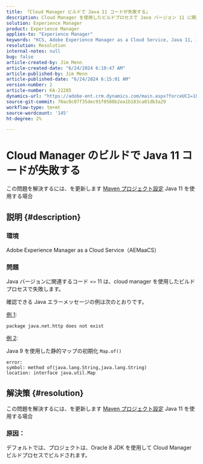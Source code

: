 ```yaml
---
title: 「Cloud Manager ビルドで Java 11 コードが失敗する」
description: Cloud Manager を使用したビルドプロセスで Java バージョン 11 に関連するコードが失敗する問題を解決する方法を説明します。
solution: Experience Manager
product: Experience Manager
applies-to: "Experience Manager"
keywords: "KCS, Adobe Experience Manager as a Cloud Service, Java 11, コード，Cloud Manager, AEMaaCS, トラブルシューティング"
resolution: Resolution
internal-notes: null
bug: false
article-created-by: Jim Menn
article-created-date: "6/24/2024 6:10:47 AM"
article-published-by: Jim Menn
article-published-date: "6/24/2024 6:15:01 AM"
version-number: 2
article-number: KA-22285
dynamics-url: "https://adobe-ent.crm.dynamics.com/main.aspx?forceUCI=1&pagetype=entityrecord&etn=knowledgearticle&id=8681fd79-f031-ef11-8409-000d3a5a67ba"
source-git-commit: 70ac0c07f35dec91f0580b2ea1b183ca01db3a29
workflow-type: tm+mt
source-wordcount: '145'
ht-degree: 2%

---
```


# Cloud Manager のビルドで Java 11 コードが失敗する


この問題を解決するには、を更新します [Maven プロジェクト設定](https://experienceleague.adobe.com/docs/experience-manager-cloud-manager/content/getting-started/project-creation/build-environment.html#maven-toolchains) Java 11 を使用する場合

## 説明 {#description}


### <b>環境</b>

Adobe Experience Manager as a Cloud Service（AEMaaCS）

### <b>問題</b>

Java バージョンに関連するコード =`>`  11 は、cloud manager を使用したビルドプロセスで失敗します。

確認できる Java エラーメッセージの例は次のとおりです。

<u>例 1</u>:


```
package java.net.http does not exist
```


<u>例 2</u>:

Java 9 を使用した静的マップの初期化 `Map.of()`


```
error:
symbol: method of(java.lang.String,java.lang.String)
location: interface java.util.Map
```



## 解決策 {#resolution}


この問題を解決するには、を更新します [Maven プロジェクト設定](https://experienceleague.adobe.com/docs/experience-manager-cloud-manager/content/getting-started/project-creation/build-environment.html#maven-toolchains) Java 11 を使用する場合

### <b>原因</b>：

デフォルトでは、プロジェクトは、Oracle 8 JDK を使用して Cloud Manager ビルドプロセスでビルドされます。
